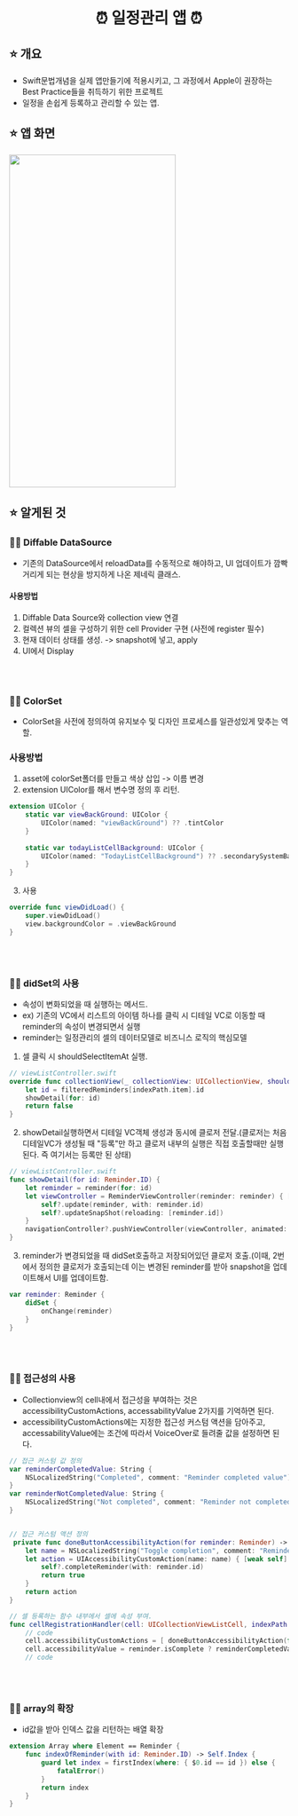 
 <h1 align="center"> ⏰ 일정관리 앱 ⏰</h1>

## ⭐️ 개요
- Swift문법개념을 실제 앱만들기에 적용시키고, 그 과정에서 Apple이 권장하는 Best Practice들을 취득하기 위한 프로젝트
- 일정을 손쉽게 등록하고 관리할 수 있는 앱.

## ⭐️ 앱 화면
<img width="300px" height="600px" src="https://user-images.githubusercontent.com/70146658/183013257-ccfeeb87-9aa8-4f01-a6d9-28b009342505.gif"/>


## ⭐️ 알게된 것

### ✍🏻 Diffable DataSource
- 기존의 DataSource에서 reloadData를 수동적으로 해야하고, UI 업데이트가 깜빡거리게 되는 현상을 방지하게 나온 제네릭 클래스.
#### 사용방법
1. Diffable Data Source와 collection view 연결
2. 컬렉션 뷰의 셀을 구성하기 위한 cell Provider 구현 (사전에 register 필수)
3. 현재 데이터 상태를 생성. -> snapshot에 넣고, apply
4. UI에서 Display
<br/>
<br/>
  
  
### ✍🏻 ColorSet
- ColorSet을 사전에 정의하여 유지보수 및 디자인 프로세스를 일관성있게 맞추는 역할.

### 사용방법
1. asset에 colorSet폴더를 만들고 색상 삽입 -> 이름 변경
2. extension UIColor를 해서 변수명 정의 후 리턴.
```swift
extension UIColor {
    static var viewBackGround: UIColor {
        UIColor(named: "viewBackGround") ?? .tintColor
    }
    
    static var todayListCellBackground: UIColor {
        UIColor(named: "TodayListCellBackground") ?? .secondarySystemBackground
    }
}
```
3. 사용
```swift
override func viewDidLoad() {
    super.viewDidLoad()
    view.backgroundColor = .viewBackGround
}
```
<br/>
<br/> 

### ✍🏻 didSet의 사용
- 속성이 변화되었을 때 실행하는 메서드.
- ex) 기존의 VC에서 리스트의 아이템 하나를 클릭 시 디테일 VC로 이동할 때 reminder의 속성이 변경되면서 실행
- reminder는 일정관리의 셀의 데이터모델로 비즈니스 로직의 핵심모델

1. 셀 클릭 시 shouldSelectItemAt 실행.
```swift
// viewListController.swift
override func collectionView(_ collectionView: UICollectionView, shouldSelectItemAt indexPath: IndexPath) -> Bool {
    let id = filteredReminders[indexPath.item].id
    showDetail(for: id)
    return false
}
```
2. showDetail실행하면서 디테일 VC객체 생성과 동시에 클로저 전달.(클로저는 처음 디테일VC가 생성될 때 "등록"만 하고 클로저 내부의 실행은 직접 호출할때만 실행된다. 즉 여기서는 등록만 된 상태) 
```swift
// viewListController.swift
func showDetail(for id: Reminder.ID) {
    let reminder = reminder(for: id)
    let viewController = ReminderViewController(reminder: reminder) { [weak self] reminder in
        self?.update(reminder, with: reminder.id)
        self?.updateSnapShot(reloading: [reminder.id])
    }
    navigationController?.pushViewController(viewController, animated: true)
}
```

3. reminder가 변경되었을 때 didSet호출하고 저장되어있던 클로저 호출.(이때, 2번에서 정의한 클로저가 호출되는데 이는 변경된 reminder를 받아 snapshot을 업데이트해서 UI를 업데이트함.
```swift
var reminder: Reminder {
    didSet {
        onChange(reminder)
    }
}
```

<br/>
<br/>

### ✍🏻 접근성의 사용
- Collectionview의 cell내에서 접근성을 부여하는 것은 accessibilityCustomActions, accessabilityValue 2가지를 기억하면 된다.
- accessibilityCustomActions에는 지정한 접근성 커스텀 액션을 담아주고, accessabilityValue에는 조건에 따라서 VoiceOver로 들려줄 값을 설정하면 된다.
```swift
// 접근 커스텀 값 정의
var reminderCompletedValue: String {
    NSLocalizedString("Completed", comment: "Reminder completed value")
}
var reminderNotCompletedValue: String {
    NSLocalizedString("Not completed", comment: "Reminder not completed value")
}


// 접근 커스텀 액션 정의
 private func doneButtonAccessibilityAction(for reminder: Reminder) -> UIAccessibilityCustomAction {
    let name = NSLocalizedString("Toggle completion", comment: "Reminder done button accessibility label")
    let action = UIAccessibilityCustomAction(name: name) { [weak self] action in
        self?.completeReminder(with: reminder.id)
        return true
    }
    return action
}

// 셀 등록하는 함수 내부에서 셀에 속성 부여.
func cellRegistrationHandler(cell: UICollectionViewListCell, indexPath: IndexPath, id: Reminder.ID) {
    // code
    cell.accessibilityCustomActions = [ doneButtonAccessibilityAction(for: reminder) ]
    cell.accessibilityValue = reminder.isComplete ? reminderCompletedValue : reminderNotCompletedValue
    // code
```

<br/>
<br/>

### ✍🏻 array의 확장
- id값을 받아 인덱스 값을 리턴하는 배열 확장
```swift
extension Array where Element == Reminder {
    func indexOfReminder(with id: Reminder.ID) -> Self.Index {
        guard let index = firstIndex(where: { $0.id == id }) else {
            fatalError()
        }
        return index
    }
}

```
